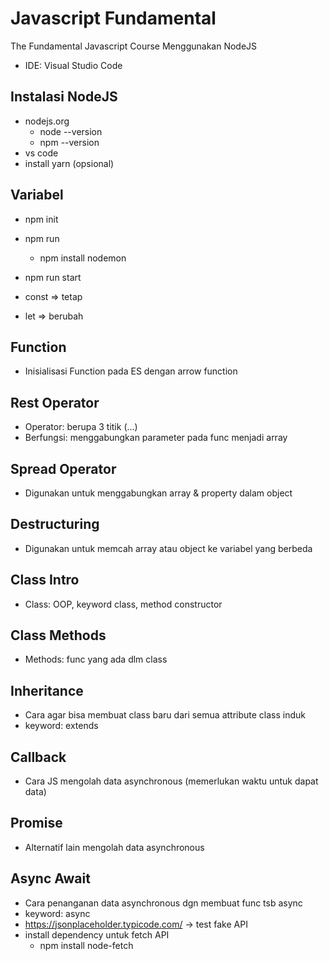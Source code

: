 # Javascript Fundamental
The Fundamental Javascript Course Menggunakan NodeJS
- IDE: Visual Studio Code


## Instalasi NodeJS

- nodejs.org
	- node --version
	- npm --version
- vs code
- install yarn (opsional)


## Variabel

- npm init
- npm run
	- npm install nodemon
- npm run start

- const => tetap
- let => berubah


## Function

- Inisialisasi Function pada ES dengan arrow function


## Rest Operator

- Operator: berupa 3 titik (...)
- Berfungsi: menggabungkan parameter pada func menjadi array


## Spread Operator

- Digunakan untuk menggabungkan array & property dalam object


## Destructuring

- Digunakan untuk memcah array atau object ke variabel yang berbeda


## Class Intro

- Class: OOP, keyword class, method constructor


## Class Methods

- Methods: func yang ada dlm class


## Inheritance

- Cara agar bisa membuat class baru dari semua attribute class induk
- keyword: extends


## Callback

- Cara JS mengolah data asynchronous (memerlukan waktu untuk dapat data)


## Promise
- Alternatif lain mengolah data asynchronous


## Async Await

- Cara penanganan data asynchronous dgn membuat func tsb async
- keyword: async
- https://jsonplaceholder.typicode.com/ -> test fake API
- install dependency untuk fetch API
	- npm install node-fetch

